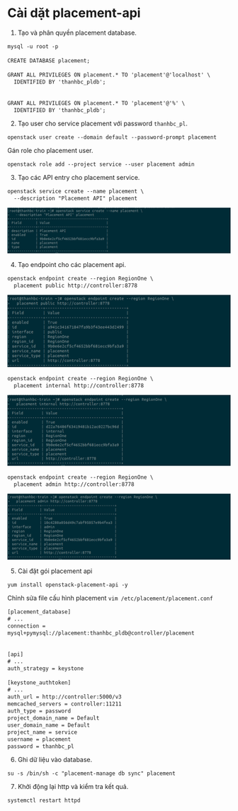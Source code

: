 # Cài dặt placement-api 

1. Tạo và phân quyền placement database.

```
mysql -u root -p

CREATE DATABASE placement;

GRANT ALL PRIVILEGES ON placement.* TO 'placement'@'localhost' \
  IDENTIFIED BY 'thanhbc_pldb';


GRANT ALL PRIVILEGES ON placement.* TO 'placement'@'%' \
  IDENTIFIED BY 'thanhbc_pldb';

```
2. Tạo user cho service placement với password `thanhbc_pl`.

```
openstack user create --domain default --password-prompt placement
```
Gán role cho placement user.
```
openstack role add --project service --user placement admin
```
3. Tạo các API entry cho placement service.
```
openstack service create --name placement \
  --description "Placement API" placement
```

![](gl-img/api-service.png)

4. Tạo endpoint cho các placement api.
```
openstack endpoint create --region RegionOne \
  placement public http://controller:8778
```

![](gl-img/pl-endpoint-1.png)
```
openstack endpoint create --region RegionOne \
  placement internal http://controller:8778
```

![](gl-img/pl-endpoint-2.png)
```
openstack endpoint create --region RegionOne \
  placement admin http://controller:8778
```

![](gl-img/pl-endpoint-3.png)


5. Cài đặt gói placement api
```
yum install openstack-placement-api -y
```
Chỉnh sửa file cấu hình placement `vim /etc/placement/placement.conf`
```
[placement_database]
# ...
connection = mysql+pymysql://placement:thanhbc_pldb@controller/placement


[api]
# ...
auth_strategy = keystone

[keystone_authtoken]
# ...
auth_url = http://controller:5000/v3
memcached_servers = controller:11211
auth_type = password
project_domain_name = Default
user_domain_name = Default
project_name = service
username = placement
password = thanhbc_pl
```

6. Ghi dữ liệu vào database.
```
su -s /bin/sh -c "placement-manage db sync" placement
```

7. Khởi động lại http và kiểm tra kết quả.

```
systemctl restart httpd
```

